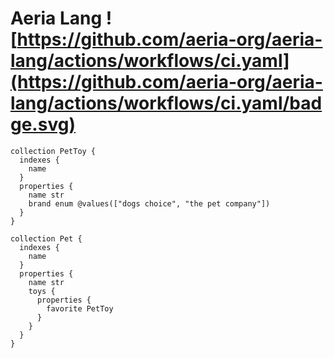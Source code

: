 # Aeria Lang ![https://github.com/aeria-org/aeria-lang/actions/workflows/ci.yaml](https://github.com/aeria-org/aeria-lang/actions/workflows/ci.yaml/badge.svg)

```
collection PetToy {
  indexes {
    name
  }
  properties {
    name str
    brand enum @values(["dogs choice", "the pet company"])
  }
}

collection Pet {
  indexes {
    name
  }
  properties {
    name str
    toys {
      properties {
        favorite PetToy
      }
    }
  }
}
```
